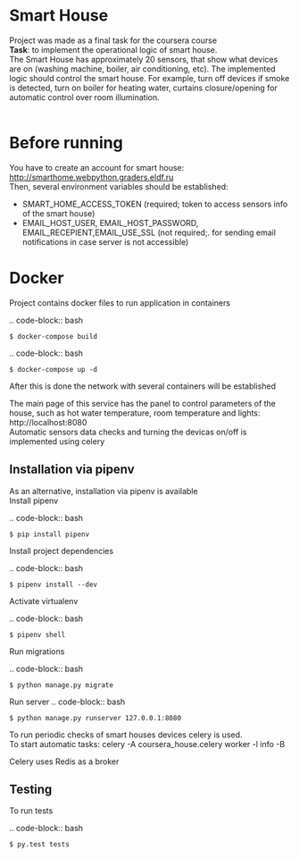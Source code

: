 Smart House
==============
Project was made as a final task for the coursera course<br>
<strong>Task</strong>: to implement the operational logic of smart house. <br>
The Smart House has approximately 20 sensors, that show what devices are on (washing machine, boiler, air conditioning, etc). 
The implemented logic should control the smart house. For example, turn off devices if smoke is detected, turn on boiler for heating water, curtains closure/opening for automatic control over room illumination.
<br><br> 

Before running
=============
You have to create an account for smart house: http://smarthome.webpython.graders.eldf.ru<br>
Then, several environment variables should be established:
- SMART_HOME_ACCESS_TOKEN (required; token to access sensors info of the smart house)
- EMAIL_HOST_USER, EMAIL_HOST_PASSWORD, EMAIL_RECEPIENT,EMAIL_USE_SSL  (not required;. for sending email notifications in case server is not accessible)

Docker
=============
Project contains docker files to run application in containers

.. code-block:: bash
    
    $ docker-compose build
    
.. code-block:: bash
    
    $ docker-compose up -d


After this is done the network with several containers will be established

The main page of this service has the panel to control parameters of the house, such as hot water temperature, room temperature and lights: http://localhost:8080<br>
Automatic sensors data checks and turning the devicas on/off is implemented using celery


Installation via pipenv
---------
As an alternative, installation via pipenv is available<br>
Install pipenv

.. code-block:: bash

    $ pip install pipenv


Install project dependencies

.. code-block:: bash

    $ pipenv install --dev

Activate virtualenv 

.. code-block:: bash

    $ pipenv shell

Run migrations

.. code-block:: bash

    $ python manage.py migrate

Run server
.. code-block:: bash

    $ python manage.py runserver 127.0.0.1:8080


To run periodic checks of smart houses devices celery is used.<br> 
To start automatic tasks: celery -A coursera_house.celery worker -l info -B

Celery uses Redis as a broker


Testing
------------
To run tests

.. code-block:: bash

    $ py.test tests
